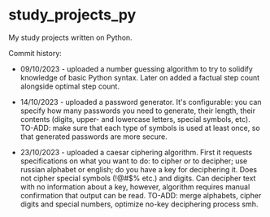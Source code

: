 # study_projects_py
My study projects written on Python.

Commit history:
- 09/10/2023 - uploaded a number guessing algorithm to try to solidify knowledge of basic Python syntax. Later on added a factual step count alongside optimal step count.

- 14/10/2023 - uploaded a password generator. It's configurable: you can specify how many passwords you need to generate, their length, their contents (digits, upper- and lowercase letters, special symbols, etc). TO-ADD: make sure that each type of symbols is used at least once, so that generated passwords are more secure.

- 23/10/2023 - uploaded a caesar ciphering algorithm. First it requests specifications on what you want to do: to cipher or to decipher; use russian alphabet or english; do you have a key for deciphering it. Does not cipher special symbols (!@#$% etc.) and digits. Can decipher text with no information about a key, however, algorithm requires manual confirmation that output can be read. TO-ADD: merge alphabets, cipher digits and special numbers, optimize no-key deciphering process smh.
